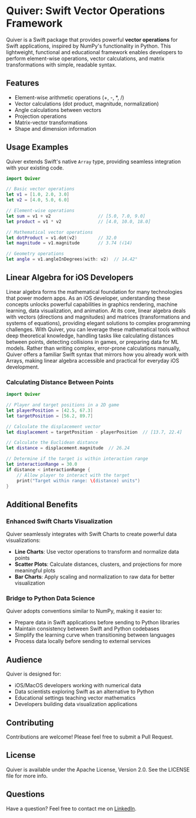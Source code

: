 # Quiver: Swift Vector Operations Framework
Quiver is a Swift package that provides powerful **vector operations** for Swift applications, inspired by NumPy's functionality in Python. This lightweight, functional and educational framework enables developers to perform element-wise operations, vector calculations, and matrix transformations with simple, readable syntax.

## Features
* Element-wise arithmetic operations (+, -, *, /)
* Vector calculations (dot product, magnitude, normalization)
* Angle calculations between vectors
* Projection operations
* Matrix-vector transformations
* Shape and dimension information

## Usage Examples
Quiver extends Swift's native `Array` type, providing seamless integration with your existing code.

```swift
import Quiver

// Basic vector operations
let v1 = [1.0, 2.0, 3.0]
let v2 = [4.0, 5.0, 6.0]

// Element-wise operations
let sum = v1 + v2                  // [5.0, 7.0, 9.0]
let product = v1 * v2              // [4.0, 10.0, 18.0]

// Mathematical vector operations
let dotProduct = v1.dot(v2)        // 32.0
let magnitude = v1.magnitude       // 3.74 (√14)

// Geometry operations
let angle = v1.angleInDegrees(with: v2)  // 14.42°
```

## Linear Algebra for iOS Developers
Linear algebra forms the mathematical foundation for many technologies that power modern apps. As an iOS developer, understanding these concepts unlocks powerful capabilities in graphics rendering, machine learning, data visualization, and animation. At its core, linear algebra deals with vectors (directions and magnitudes) and matrices (transformations and systems of equations), providing elegant solutions to complex programming challenges. With Quiver, you can leverage these mathematical tools without deep theoretical knowledge, handling tasks like calculating distances between points, detecting collisions in games, or preparing data for ML models. Rather than writing complex, error-prone calculations manually, Quiver offers a familiar Swift syntax that mirrors how you already work with Arrays, making linear algebra accessible and practical for everyday iOS development.

### Calculating Distance Between Points

```swift
import Quiver

// Player and target positions in a 2D game
let playerPosition = [42.5, 67.3]
let targetPosition = [56.2, 89.7]

// Calculate the displacement vector
let displacement = targetPosition - playerPosition  // [13.7, 22.4]

// Calculate the Euclidean distance
let distance = displacement.magnitude  // 26.24

// Determine if the target is within interaction range
let interactionRange = 30.0
if distance < interactionRange {
    // Allow player to interact with the target
    print("Target within range: \(distance) units")
}
```

## Additional Benefits

### Enhanced Swift Charts Visualization
Quiver seamlessly integrates with Swift Charts to create powerful data visualizations:
* **Line Charts**: Use vector operations to transform and normalize data points
* **Scatter Plots**: Calculate distances, clusters, and projections for more meaningful plots
* **Bar Charts**: Apply scaling and normalization to raw data for better visualization

### Bridge to Python Data Science
Quiver adopts conventions similar to NumPy, making it easier to:
* Prepare data in Swift applications before sending to Python libraries
* Maintain consistency between Swift and Python codebases
* Simplify the learning curve when transitioning between languages
* Process data locally before sending to external services

## Audience
Quiver is designed for:
* iOS/MacOS developers working with numerical data
* Data scientists exploring Swift as an alternative to Python
* Educational settings teaching vector mathematics
* Developers building data visualization applications

## Contributing
Contributions are welcome! Please feel free to submit a Pull Request.

## License
Quiver is available under the Apache License, Version 2.0. See the LICENSE file for more info.

## Questions
Have a question? Feel free to contact me on [LinkedIn](https://www.linkedin.com/in/waynebishop).

